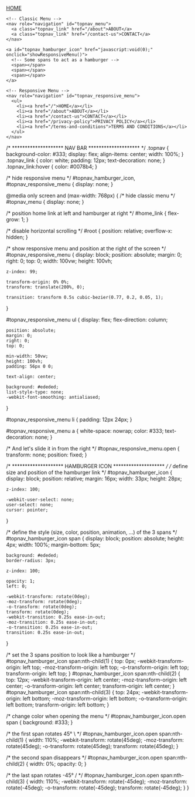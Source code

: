 <div id="root">
  <div id="topnav" class="topnav">
    <a id="home_link" class="topnav_link" href="/">HOME</a>

    <!-- Classic Menu -->
    <nav role="navigation" id="topnav_menu">
      <a class="topnav_link" href="/about">ABOUT</a>
      <a class="topnav_link" href="/contact-us">CONTACT</a>
    </nav>

    <a id="topnav_hamburger_icon" href="javascript:void(0);" onclick="showResponsiveMenu()">
      <!-- Some spans to act as a hamburger -->
      <span></span>
      <span></span>
      <span></span>
    </a>

    <!-- Responsive Menu -->
    <nav role="navigation" id="topnav_responsive_menu">
      <ul>
        <li><a href="/">HOME</a></li>
        <li><a href="/about">ABOUT</a></li>
        <li><a href="/contact-us">CONTACT</a></li>
        <li><a href="/privacy-policy">PRIVACY POLICY</a></li>
        <li><a href="/terms-and-conditions">TERMS AND CONDITIONS</a></li>
      </ul>
    </nav>
  </div>
</div>

<script>
    function showResponsiveMenu() {
  var menu = document.getElementById("topnav_responsive_menu");
  var icon = document.getElementById("topnav_hamburger_icon");
  var root = document.getElementById("root");
  if (menu.className === "") {
    menu.className = "open";
    icon.className = "open";
    root.style.overflowY = "hidden";
  } else {
    menu.className = "";                    
    icon.className = "";
    root.style.overflowY = "";
  }
}
</script>

/* ******************** NAV BAR ******************** */
.topnav {
  background-color: #333;
  display: flex;
  align-items: center;
  width: 100%;
}
.topnav_link {
  color: white;
  padding: 12px;
  text-decoration: none;
}
.topnav_link:hover {
  color: #0078b4;
}

/* hide responsive menu */
#topnav_hamburger_icon,
#topnav_responsive_menu {
  display: none;
}

@media only screen and (max-width: 768px) {
  /* hide classic menu */
  #topnav_menu {
    display: none;
  }

  /* position home link at left and hamburger at right */
  #home_link {
    flex-grow: 1;
  }

  /* disable horizontal scrolling  */
  #root {
    position: relative;
    overflow-x: hidden;
  }

  /* show responsive menu and position at the right of the screen */
  #topnav_responsive_menu {
    display: block;
    position: absolute;
    margin: 0;
    right: 0;
    top: 0;
    width: 100vw;
    height: 100vh;

    z-index: 99;

    transform-origin: 0% 0%;
    transform: translate(200%, 0);

    transition: transform 0.5s cubic-bezier(0.77, 0.2, 0.05, 1);
  }

  #topnav_responsive_menu ul {
    display: flex;
    flex-direction: column;

    position: absolute;
    margin: 0;
    right: 0;
    top: 0;

    min-width: 50vw;
    height: 100vh;
    padding: 56px 0 0;

    text-align: center;

    background: #ededed;
    list-style-type: none;
    -webkit-font-smoothing: antialiased;
  }

  #topnav_responsive_menu li {
    padding: 12px 24px;
  }

  #topnav_responsive_menu a {
    white-space: nowrap;
    color: #333;
    text-decoration: none;
  }

  /* And let's slide it in from the right */
  #topnav_responsive_menu.open {
    transform: none;
    position: fixed;
  }

  /* ******************** HAMBURGER ICON ******************** */
  /* define size and position of the hamburger link */
  #topnav_hamburger_icon {
    display: block;
    position: relative;
    margin: 16px;
    width: 33px;
    height: 28px;

    z-index: 100;

    -webkit-user-select: none;
    user-select: none;
    cursor: pointer;
  }

  /* define the style (size, color, position, animation, ...) of the 3 spans */
  #topnav_hamburger_icon span {
    display: block;
    position: absolute;
    height: 4px;
    width: 100%;
    margin-bottom: 5px;

    background: #ededed;
    border-radius: 3px;

    z-index: 100;

    opacity: 1;
    left: 0;

    -webkit-transform: rotate(0deg);
    -moz-transform: rotate(0deg);
    -o-transform: rotate(0deg);
    transform: rotate(0deg);
    -webkit-transition: 0.25s ease-in-out;
    -moz-transition: 0.25s ease-in-out;
    -o-transition: 0.25s ease-in-out;
    transition: 0.25s ease-in-out;
  }

  /* set the 3 spans position to look like a hamburger */
  #topnav_hamburger_icon span:nth-child(1) {
    top: 0px;
    -webkit-transform-origin: left top;
    -moz-transform-origin: left top;
    -o-transform-origin: left top;
    transform-origin: left top;
  }
  #topnav_hamburger_icon span:nth-child(2) {
    top: 12px;
    -webkit-transform-origin: left center;
    -moz-transform-origin: left center;
    -o-transform-origin: left center;
    transform-origin: left center;
  }
  #topnav_hamburger_icon span:nth-child(3) {
    top: 24px;
    -webkit-transform-origin: left bottom;
    -moz-transform-origin: left bottom;
    -o-transform-origin: left bottom;
    transform-origin: left bottom;
  }

  /* change color when opening the menu */
  #topnav_hamburger_icon.open span {
    background: #333;
  }

  /* the first span rotates 45° \ */
  #topnav_hamburger_icon.open span:nth-child(1) {
    width: 110%;
    -webkit-transform: rotate(45deg);
    -moz-transform: rotate(45deg);
    -o-transform: rotate(45deg);
    transform: rotate(45deg);
  }

  /* the second span disappears */
  #topnav_hamburger_icon.open span:nth-child(2) {
    width: 0%;
    opacity: 0;
  }

  /* the last span rotates -45° / */
  #topnav_hamburger_icon.open span:nth-child(3) {
    width: 110%;
    -webkit-transform: rotate(-45deg);
    -moz-transform: rotate(-45deg);
    -o-transform: rotate(-45deg);
    transform: rotate(-45deg);
  }
}